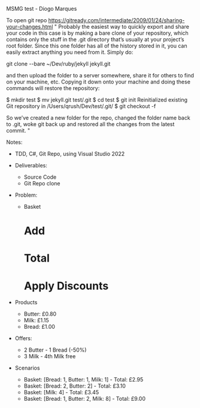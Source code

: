﻿
MSMG test - Diogo Marques

To open git repo
https://gitready.com/intermediate/2009/01/24/sharing-your-changes.html
"
Probably the easiest way to quickly export and share your code in this case is by making a bare clone of your repository, which contains only the stuff in the .git directory that’s usually at your project’s root folder. Since this one folder has all of the history stored in it, you can easily extract anything you need from it. Simply do:

git clone --bare ~/Dev/ruby/jekyll jekyll.git

and then upload the folder to a server somewhere, share it for others to find on your machine, etc. Copying it down onto your machine and doing these commands will restore the repository:

$ mkdir test
$ mv jekyll.git test/.git
$ cd test
$ git init
  Reinitialized existing Git repository in /Users/qrush/Dev/test/.git/
$ git checkout -f

So we’ve created a new folder for the repo, changed the folder name back to .git, woke git back up and restored all the changes from the latest commit.
"

Notes:

- TDD, C#, Git Repo, using Visual Studio 2022

- Deliverables:
  * Source Code
  * Git Repo clone

- Problem:
  * Basket
    # Add
    # Total
    # Apply Discounts
 
- Products
  * Butter: £0.80
  * Milk: £1.15
  * Bread: £1.00

- Offers:
  * 2 Butter - 1 Bread (-50%)
  * 3 Milk - 4th Milk free

- Scenarios
  * Basket: [Bread: 1, Butter: 1, Milk: 1] - Total: £2.95
  * Basket: [Bread: 2, Butter: 2] - Total: £3.10
  * Basket: [Milk: 4] - Total: £3.45
  * Basket: [Bread: 1, Butter: 2, Milk: 8] - Total: £9.00
  